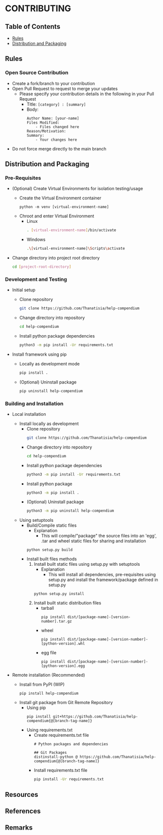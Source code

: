 # CONTRIBUTING

## Table of Contents
+ [Rules](#rules)
+ [Distribution and Packaging](#distribution-and-packaging)

## Rules
### Open Source Contribution
- Create a fork/branch to your contribution
- Open Pull Request to request to merge your updates
    - Please specify your contribution details in the following in your Pull Request
        + Title: `[category] : [summary]`
        - Body:
            ```
            Author Name: [your-name]
            Files Modified:
                - Files changed here
            Reason/Motivation:
            Summary:
                - Your changes here
            ```
+ Do not force merge directly to the main branch

## Distribution and Packaging
### Pre-Requisites
- (Optional) Create Virtual Environments for isolation testing/usage
    - Create the Virtual Environment container
        ```console
        python -m venv [virtual-environment-name]
        ```
    - Chroot and enter Virtual Environment
        - Linux
            ```bash
            . [virtual-environment-name]/bin/activate
            ```
        - Windows
            ```bash
            .\[virtual-environment-name]\Scripts\activate
            ```

- Change directory into project root directory
    ```bash
    cd [project-root-directory]
    ```

### Development and Testing
- Initial setup
    - Clone repository
        ```bash
        git clone https://github.com/Thanatisia/help-compendium
        ```
    - Change directory into repository
        ```bash
        cd help-compendium
        ```
    - Install python package dependencies
        ```bash
        python3 -m pip install -Ur requirements.txt
        ```

- Install framework using pip
    - Locally as development mode
        ```bash
        pip install .
        ```
    - (Optional) Uninstall package
        ```bash
        pip uninstall help-compendium
        ```

### Building and Installation
- Local installation
    - Install locally as development
        - Clone repository
            ```bash
            git clone https://github.com/Thanatisia/help-compendium
            ```
        - Change directory into repository
            ```bash
            cd help-compendium
            ```
        - Install python package dependencies
            ```bash
            python3 -m pip install -Ur requirements.txt
            ```
        - Install python package
            ```bash
            python3 -m pip install .
            ```
        - (Optional) Uninstall package
            ```bash
            python3 -m pip uninstall help-compendium
            ```
    - Using setuptools
        - Build/Compile static files
            - Explanation
                + This will compile/"package" the source files into an 'egg', .tar and wheel static files for sharing and installation
            ```console
            python setup.py build
            ```
        - Install built files methods
            1. Install built static files using setup.py with setuptools
                - Explanation
                    + This will install all dependencies, pre-requisites using setup.py and install the framework/package defined in setup.py
                ```console
                python setup.py install
                ```
            2. Install built static distribution files
                - tarball
                    ```console
                    pip install dist/[package-name]-[version-number].tar.gz
                    ```
                - wheel
                    ```console
                    pip install dist/[package-name]-[version-number]-[python-version].whl
                    ```
                - egg file
                    ```console
                    pip install dist/[package-name]-[version-number]-[python-version].egg
                    ```

- Remote installation (Recommended)
    - Install from PyPI (WIP)
        ```console
        pip install help-compendium
        ```
    - Install git package from Git Remote Repository
        - Using pip
            ```console
            pip install git+https://github.com/Thanatisia/help-compendium{@[branch-tag-name]}
            ```
        - Using requirements.txt
            - Create requirements.txt file
                ```
                # Python packages and dependencies

                ## Git Packages
                distinstall-python @ https://github.com/Thanatisia/help-compendium{@[branch-tag-name]}
                ```
            - Install requirements.txt file
                ```bash
                pip install -Ur requirements.txt
                ```

## Resources

## References

## Remarks
